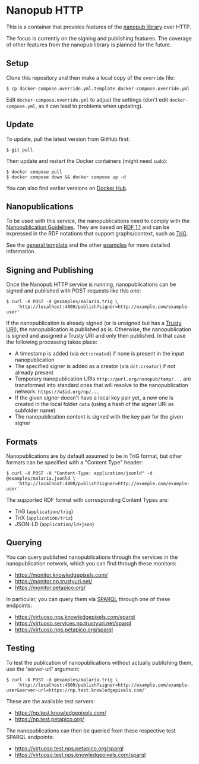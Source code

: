 # Nanopub HTTP

This is a container that provides features of the [nanopub library](https://github.com/Nanopublication/nanopub-java) over HTTP.

The focus is currently on the signing and publishing features. The coverage of other features from the nanopub library is planned for the future.


## Setup

Clone this repository and then make a local copy of the `override` file:

    $ cp docker-compose.override.yml.template docker-compose.override.yml

Edit `docker-compose.override.yml` to adjust the settings (don't edit `docker-compose.yml`, as it can lead to problems when updating).


## Update

To update, pull the latest version from GitHub first:

    $ git pull

Then update and restart the Docker containers (might need `sudo`):

    $ docker compose pull
    $ docker compose down && docker compose up -d

You can also find earlier versions on [Docker Hub](https://hub.docker.com/r/nanopub/http/tags).


## Nanopublications

To be used with this service, the nanopublications need to comply with the [Nanopublication Guidelines](https://nanopub.net/guidelines/working_draft/).
They are based on [RDF 1.1](https://www.w3.org/TR/rdf11-concepts/) and can be expressed in the RDF notations that support graphs/context,
such as [TriG](https://www.w3.org/TR/trig/).

See the [general template](examples/general-template.trig) and the other [examples](examples/) for more detailed information.


## Signing and Publishing

Once the Nanopub HTTP service is running, nanopublications can be signed and published with POST requests like this one:

    $ curl -X POST -d @examples/malaria.trig \
        'http://localhost:4800/publish?signer=http://example.com/example-user'

If the nanopublication is already signed (or is unsigned but has a [Trusty URI](https://trustyuri.net/)), the nanopublication is published as is. Otherwise, the nanopublication
is signed and assigned a Trusty URI and only then published. In that case the following processing takes place:

- A timestamp is added (via `dct:created`) if none is present in the input nanopublication
- The specified signer is added as a creator (via `dct:creator`) if not already present
- Temporary nanopublication URIs `http://purl.org/nanopub/temp/...` are transformed into standard ones that will resolve to the nanopublication network: `https://w3id.org/np/...`
- If the given signer doesn't have a local key pair yet, a new one is created in the local folder `data` (using a hash of the signer URI as subfolder name)
- The nanopublication content is signed with the key pair for the given signer


## Formats

Nanopublications are by default assumed to be in TriG format, but other formats can be specified with a "Content Type" header:

    $ curl -X POST -H "Content-Type: application/jsonld" -d @examples/malaria.jsonld \
        'http://localhost:4800/publish?signer=http://example.com/example-user'

The supported RDF format with corresponding Content Types are:

- TriG (`application/trig`)
- TriX (`application/trix`)
- JSON-LD (`application/ld+json`)


## Querying

You can query published nanopublications through the services in the nanopublication network, which you can find through these monitors:

- https://monitor.knowledgepixels.com/
- https://monitor.np.trustyuri.net/
- https://monitor.petapico.org/

In particular, you can query them via [SPARQL](https://www.w3.org/TR/sparql11-query/) through one of these endpoints:

- https://virtuoso.nps.knowledgepixels.com/sparql
- https://virtuoso.services.np.trustyuri.net/sparql
- https://virtuoso.nps.petapico.org/sparql


## Testing

To test the publication of nanopublications without actually publishing them, use the 'server-url' argument:

    $ curl -X POST -d @examples/malaria.trig \
        'http://localhost:4800/publish?signer=http://example.com/example-user&server-url=https://np.test.knowledgepixels.com/'

These are the available test servers:

- https://np.test.knowledgepixels.com/
- https://np.test.petapico.org/

The nanopublications can then be queried from these respective test SPARQL endpoints:

- https://virtuoso.test.nps.petapico.org/sparql
- https://virtuoso.test.nps.knowledgepixels.com/sparql
